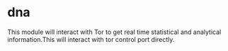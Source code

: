 # dna
This module will interact with Tor to get real time statistical and analytical information.This will interact with tor control port directly.
